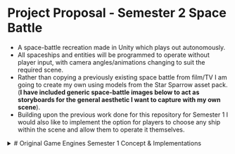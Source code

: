 # Project Proposal - Semester 2 Space Battle
 - A space-battle recreation made in Unity which plays out autonomously.
 - All spaceships and entities will be programmed to operate without player input, with camera angles/animations changing to suit the required scene.
 - Rather than copying a previously existing space battle from film/TV I am going to create my own using models from the Star Sparrow asset pack. (**I have included generic space-battle images below to act as 
 storyboards for the general aesthetic I want to capture with my own scene**).
 - Building upon the previous work done for this repository for Semester 1 I would also like to implement the option for players to choose any ship within the scene and allow them to operate it themselves.

<details>
<summary># Original Game Engines Semester 1 Concept & Implementations</summary>

# Video of Current Project Build

   [![Alt text](https://img.youtube.com/vi/KqSrlrDX9JU/0.jpg)](https://www.youtube.com/watch?v=KqSrlrDX9JU)

 - What I'm Happiest With / What I'm Most Proud Of:
	- I'm most proud of the fact that all of the code implemented in my project were created by me from scratch. 
	Generally when working on small prototypes such as this one, I use Unity's in-built character controllers, 
	however for this project I created my own camera control and movement scripts (though I didn't use the movement script in the end).
	- Another feature I'm very happy with is the turret system I created for the ship. Both turrets are setup independently of one another, with most of their
	variables being set to public so they can be declared within the inspector instead of being hard-coded. The 'holographic' displays I created to display
	the current ammo of each weapon also suits the project very well thematically.

# Implemented Features (What I Did):
 - [x] Turrets follow mouse cursor/screen centre
	- Camera to world-point so turrets know what to aim towards
 	- A canvas out in front of the ship with a reticle on it displays where the turrets will fire

 - [x] Both turrets fire in tandem and reload together
	- Which turret that fires depends on which mouse button is pressed
	- Each turret reloads when empty or both reload when players press R (**While either turret is reloading players cannot shoot, 
	this adds a tactical element to gameplay of when players should choose to reload**)
	- If turret is not being fired it regains charge, however if player presses reload the battery of both turrets gets changed – full ammo

 - [x] Holographic display above turrets show ammo count/energy remaining (**This was simple to implement but gave an incredibly satisfying result in-game**)
	- Place canvas in world-space above/beside each turret
	- Assign the TMP element as the ammo display – digital font
	- Colour to make seem like hologram

 - [x] Spawn asteroids
	- Create an array of points where asteroids can spawn from
	- Choose random point from range and Spawn()
	- Asteroid has a health element (**When more variability is added in future the health values of some obstacles will be different to others**)
 
 - [x] Asteroid flies towards ship
	- Start()/OnAwake() – as the player position is currently locked this was a simple matter of the asteroid making it's way directly to the player
	- Asteroids have a 'Tumble' variable which gives them a random spin while they fly towards the player

 - [x] Particle effect on asteroid destruction
	- An explosion is instantiated whenever an asteroid is destroyed
	- Points are only earned if the player shoots an asteroid to destroy it

 - [x] Asteroid damages ship hull integrity on collision
	- Asteroids explode on contact with ship – causing damage to it (**I would like to expand on this so that different obstacles/larger asteroids would cause increased damage**)
	- Ship explodes when health reaches 0

 - [x] Multiple sound effects added
	- Turrets firing & reloading
	- Asteroid blowing up

# Cut / Future Features:

 - [ ] Starry background moves to show player momentum (**Left out due to lack of time**)
	- Skybox scrolls behind player – alter speed when ship gains momentum or under other circumstances – perhaps as players survive the ship speeds up and score begins to increase exponentially.

 - [ ] Player flies towards effect being made by sound input (**I did create an Audio-Visualizer Feature, howver it remains around the player rather than a target for them to fly towards**)
	- Blackhole-like target in the centre of screen that player is constantly flying toward
	- Blackhole pulses/changes shape/colour based on music being input either via audio (**Successfully had the array change with the audio spectrum, 
	I think a changing colour scheme would add nicely to this in future**)

 - [x] Player can move up/down/left/right to avoid danger (**This was functional but I decided to leave it out of the current build, 
	I felt at the stage the project is currently, removing this feature allowed it to feel more polished**)
	- Input axis determines ship moving in game world-space, this will need a maximum distance in any direction

 - [ ] Randomly generate asteroid shape (**I left this out, instead using an asteroid prefab for this prototype**)

 - [ ] Powerups – infinite ammo for short time, invincibility, regain health, bonus points (**This is a feature I would love to implement in future, 
	programming them would be quite straightforward, unfortunately other tasks took precedent for this build**)
	- Powerups will need to be flown into or perhaps shot to collect them – some may take more shots than others depending on their value to gameplay

 - [ ] Controller support – stretch goal (**As stated, once there are more implemented features this would be a nice touch to add to the player experience**)
	- Should be a simple matter of adding controller key-binds as the alt input of all other controls

# Project Proposal / Original Concept
 - An **interactive** Audio-Visualiser **game**
 - Players will take control of a **starship/turret** in the bottom centre of the screen 
   (somewhere between the * *Dead Space* * & * *Star Fox* * gameplay below)

   ![](dead-space-turret.gif)
   ![](Star-Fox.gif)

 - **Asteroids** will be **procedurally created** in the path of the player and they will need to destroy them to survive
 - The obstacles which arise will be **randomly generated** (i.e. things will not spawn in the same place/order on consecutive playthroughs)
 - Asteroids the player destroys and power-ups they collect will afford them **extra points**
 - Though there will be a score-system implemented, the **main goal** of this project will be **to display impressive visuals** to the accompanying music track
 - Whatever **audio** is being played in the background **will affect the visual space** on-screen
   (similar to the visualiser below)

   ![](Audio-Visualiser.gif)
</details> 
